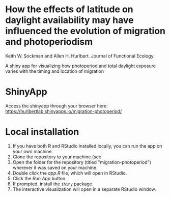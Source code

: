 # How the effects of latitude on daylight availability may have influenced the evolution of migration and photoperiodism

Keith W. Sockman and Allen H. Hurlbert. Journal of Functional Ecology.

A shiny app for visualizing how photoperiod and total daylight exposure varies with the timing and location of migration


# ShinyApp
Access the shinyapp through your browser here: https://hurlbertlab.shinyapps.io/migration-photoperiod/

# Local installation
1. If you have both R and RStudio installed locally, you can run the app on your own machine.
2. Clone the repository to your machine (see
3. Open the folder for the repository (titled "migration-photoperiod") wherever it was saved on your machine.
4. Double click the _app.R_ file, which will open in RStudio.
5. Click the _Run App_ button.
6. If prompted, install the `shiny` package.
7. The interactive visualization will open in a separate RStudio window.

